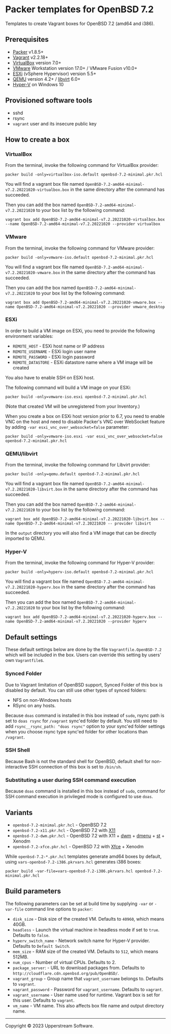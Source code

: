 # Packer templates for OpenBSD 7.2

Templates to create Vagrant boxes for OpenBSD 7.2 (amd64 and i386).

## Prerequisites

* [Packer][] v1.8.5+
* [Vagrant][] v2.2.18+
* [VirtualBox][] version 7.0+
* [VMware][] Workstation version 17.0+ / VMware Fusion v10.0+
* [ESXi][] (vSphere Hypervisor) version 5.5+
* [QEMU][] version 4.2+ / [libvirt][] 6.0+
* [Hyper-V][] on Windows 10

[ESXi]:
  http://www.vmware.com/products/vsphere-hypervisor
  "Free VMware vSphere Hypervisor, Free Virtualization (ESXi)"
[Hyper-V]:
  https://docs.microsoft.com/en-us/virtualization/hyper-v-on-windows/about/
  "Introduction to Hyper-V on Windows 10 | Microsoft Docs"
[libvirt]:
  https://libvirt.org/ "libvirt: The virtualization API"
[Packer]:
  https://www.packer.io/ "Packer by HashiCorp"
[QEMU]:
  https://www.qemu.org/ "QEMU"
[Vagrant]:
  https://www.vagrantup.com/ "Vagrant"
[VirtualBox]:
  https://www.virtualbox.org/ "Oracle VM VirtualBox"
[VMware]:
  http://www.vmware.com/
  "VMware Virtualization for Desktop &amp; Server, Application, Public &amp; Hybrid Clouds"

## Provisioned software tools

* sshd
* rsync
* `vagrant` user and its insecure public key

## How to create a box

### VirtualBox

From the terminal, invoke the following command for VirtualBox provider:

    packer build -only=virtualbox-iso.default openbsd-7.2-minimal.pkr.hcl

You will find a vagrant box file named
`OpenBSD-7.2-amd64-minimal-v7.2.20221020-virtualbox.box` in the same directory after the command has succeeded.

Then you can add the box named `OpenBSD-7.2-amd64-minimal-v7.2.20221020`
to your box list by the following command:

    vagrant box add OpenBSD-7.2-amd64-minimal-v7.2.20221020-virtualbox.box --name OpenBSD-7.2-amd64-minimal-v7.2.20221020 --provider virtualbox

### VMware

From the terminal, invoke the following command for VMware provider:

    packer build -only=vmware-iso.default openbsd-7.2-minimal.pkr.hcl

You will find a vagrant box file named
`OpenBSD-7.2-amd64-minimal-v7.2.20221020-vmware.box` in the same
directory after the command has succeeded.

Then you can add the box named `OpenBSD-7.2-amd64-minimal-v7.2.20221020`
to your box list by the following command:

    vagrant box add OpenBSD-7.2-amd64-minimal-v7.2.20221020-vmware.box --name OpenBSD-7.2-amd64-minimal-v7.2.20221020 --provider vmware_desktop

### ESXi

In order to build a VM image on ESXi, you need to provide the following
environment variables:

* `REMOTE_HOST` - ESXi host name or IP address
* `REMOTE_USERNAME` - ESXi login user name
* `REMOTE_PASSWORD` - ESXi login password
* `REMOTE_DATASTORE` - ESXi datastore name where a VM image will be
   created

You also have to enable SSH on ESXi host.

The following command will build a VM image on your ESXi:

    packer build -only=vmware-iso.esxi openbsd-7.2-minimal.pkr.hcl

(Note that created VM will be unregistered from your Inventory.)

When you create a box on ESXi host version prior to 6.7, you need to
enable VNC on the host and need to disable Packer's VNC over WebSocket
feature by adding `-var esxi_vnc_over_websocket=false` parameter:

    packer build -only=vmware-iso.esxi -var esxi_vnc_over_websocket=false openbsd-7.2-minimal.pkr.hcl

### QEMU/libvirt

From the terminal, invoke the following command for Libvirt provider:

    packer build -only=qemu.default openbsd-7.2-minimal.pkr.hcl

You will find a vagrant box file named
`OpenBSD-7.2-amd64-minimal-v7.2.20221020-libvirt.box` in the same
directory after the command has succeeded.

Then you can add the box named `OpenBSD-7.2-amd64-minimal-v7.2.20221020`
to your box list by the following command:

    vagrant box add OpenBSD-7.2-amd64-minimal-v7.2.20221020-libvirt.box --name OpenBSD-7.2-amd64-minimal-v7.2.20221020 -- provider libvirt

In the `output` directory you will also find a VM image that can be
directly imported to QEMU.

### Hyper-V

From the terminal, invoke the following command for Hyper-V provider:

    packer build -only=hyperv-iso.default openbsd-7.2-minimal.pkr.hcl

You will find a vagrant box file named
`OpenBSD-7.2-amd64-minimal-v7.2.20221020-hyperv.box` in the same
directory after the command has succeeded.

Then you can add the box named `OpenBSD-7.2-amd64-minimal-v7.2.20221020`
to your box list by the following command:

    vagrant box add OpenBSD-7.2-amd64-minimal-v7.2.20221020-hyperv.box --name OpenBSD-7.2-amd64-minimal-v7.2.20221020 --provider hyperv

## Default settings

These default settings below are done by the file
`Vagrantfile.OpenBSD-7.2` which will be included in the box.  Users can
override this setting by users' own `Vagrantfile`s.

### Synced Folder

Due to Vagrant limitation of OpenBSD support, Synced Folder of this box
is disabled by default.
You can still use other types of synced folders:

* NFS on non-Windows hosts
* RSync on any hosts.

Because `doas` command is installed in this box instead of `sudo`,
rsync path is set to `doas rsync` for `/vagrant` sync'ed folder by
default.  You still need to add `rsync__rsync_path: "doas rsync"`
option to your sync'ed folder settings when you choose rsync type
sync'ed folder for other locations than `/vagrant`.

### SSH Shell

Because Bash is not the standard shell for OpenBSD, default shell for
non-interactive SSH connection of this box is set to `/bin/sh`.

### Substituting a user during SSH command execution

Because `doas` command is installed in this box instead of `sudo`,
command for SSH command execution in privileged mode is configured to
use `doas`.

## Variants

* `openbsd-7.2-minimal.pkr.hcl` - OpenBSD 7.2
* `openbsd-7.2-x11.pkr.hcl` - OpenBSD 7.2 with [X11][]
* `openbsd-7.2-dwm.pkr.hcl` - OpenBSD 7.2 with X11 + [dwm][] +
  [dmenu][] + [st][] + Xenodm
* `openbsd-7.2-xfce.pkr.hcl` - OpenBSD 7.2 with [Xfce][] + Xenodm

While `openbsd-7.2-*.pkr.hcl` templates generate amd64 boxes by
default, using `vars-openbsd-7.2-i386.pkrvars.hcl` generates i386 boxes:

    packer build -var-file=vars-openbsd-7.2-i386.pkrvars.hcl openbsd-7.2-minimal.pkr.hcl

[dmenu]: http://tools.suckless.org/dmenu/ "dmenu | suckless.org tools"
[dwm]: http://dwm.suckless.org/
  "suckless.org dwm - dynamic window manager"
[st]: http://st.suckless.org/ "suckless.org st - simple terminal"
[X11]: https://www.x.org/wiki/ "X.Org"
[Xfce]: http://www.xfce.org/ "Xfce Desktop Environment"

## Build parameters

The following parameters can be set at build time by supplying `-var` or
`-var-file` command line options to `packer`:

* `disk_size` - Disk size of the created VM.  Defaults to `40960`,
  which means 40GB.
* `headless` - Launch the virtual machine in headless mode if set to
  `true`.  Defaults to `false`.
* `hyperv_switch_name` - Network switch name for Hyper-V provider.
  Defaults to `Default Switch`.
* `mem_size` - RAM size of the created VM.  Defaults to `512`, which
  means 512MB.
* `num_cpus` - Number of virtual CPUs.  Defaults to 2.
* `package_server`: - URL to download packages from.  Defaults to
  `http://cloudflare.cdn.openbsd.org/pub/OpenBSD/`.
* `vagrant_group` - Group name that `vagrant_username` belongs to.
  Defaults to `vagrant`.
* `vagrant_password` - Password for `vagrant_username`.  Defaults to
  `vagrant`.
* `vagrant_username` - User name used for runtime.  Vagrant box is set
  for this user.  Defaults to `vagrant`.
* `vm_name` - VM name.  This also affects box file name and output
  directory name.

- - -

Copyright &copy; 2023 Upperstream Software.
